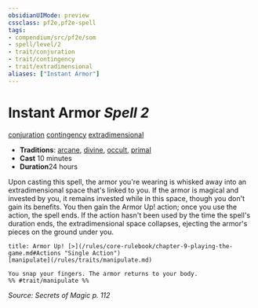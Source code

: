 ```yaml
---
obsidianUIMode: preview
cssclass: pf2e,pf2e-spell
tags:
- compendium/src/pf2e/som
- spell/level/2
- trait/conjuration
- trait/contingency
- trait/extradimensional
aliases: ["Instant Armor"]
---
```

# Instant Armor *Spell 2*   
[conjuration](/rules/traits/conjuration.md)  [contingency](/rules/traits/contingency-som.md)  [extradimensional](/rules/traits/extradimensional.md)  

- **Traditions**: [arcane](/rules/traits/arcane.md), [divine](/rules/traits/divine.md), [occult](/rules/traits/occult.md), [primal](/rules/traits/primal.md)
- **Cast** 10 minutes 
- **Duration**24 hours

Upon casting this spell, the armor you're wearing is whisked away into an extradimensional space that's linked to you. If the armor is magical and invested by you, it remains invested while in this space, though you don't gain its benefits. You then gain the Armor Up! action; once you use the action, the spell ends. If the action hasn't been used by the time the spell's duration ends, the extradimensional space collapses, ejecting the armor's pieces on the ground under you.

```ad-embed-ability
title: Armor Up! [>](/rules/core-rulebook/chapter-9-playing-the-game.md#Actions "Single Action")
[manipulate](/rules/traits/manipulate.md)  

You snap your fingers. The armor returns to your body.  
%% #trait/manipulate %%
```

*Source: Secrets of Magic p. 112*